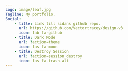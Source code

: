 ```yaml
---
Logo: image/leaf.jpg
Tagline: My portfolio.
Social:
    - title: Link till sidans github repo.
      url: https://github.com/Vectortracey/design-v3
      icon: fab fa-github
    - title: Dark Mode
      url: ?action=theme
      icon: fas fa-moon
    - title: Destroy Session
      url: ?action=session_destroy
      icon: fas fa-trash-alt
---
```

